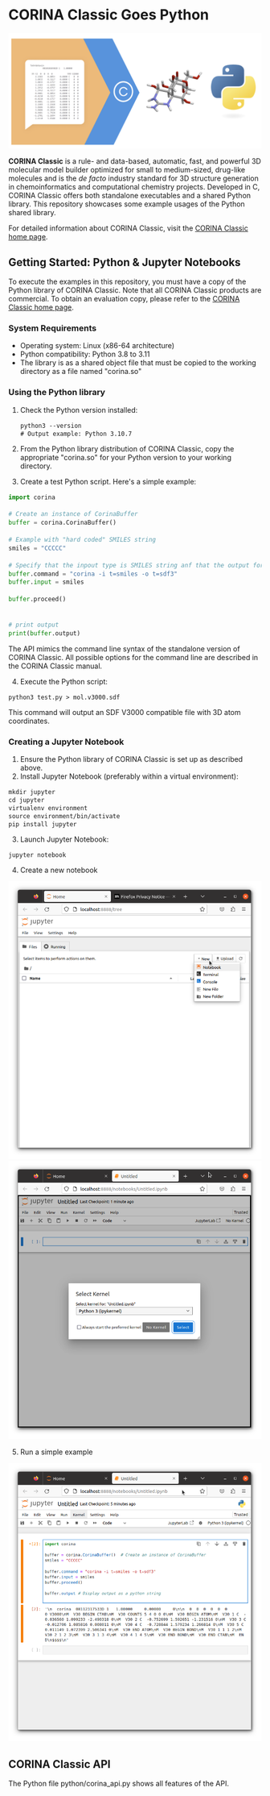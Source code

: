 # CORINA Classic Goes Python
![CORINA Header](./images/header.png)

**CORINA Classic** is a rule- and data-based, automatic, fast, and powerful 3D molecular model builder optimized for small to medium-sized, drug-like molecules and is the _de facto_ industry standard for 3D structure generation in chemoinformatics and computational chemistry projects. Developed in C, CORINA Classic offers both standalone executables and a shared Python library. This repository showcases some example usages of the Python shared library.

For detailed information about CORINA Classic, visit the [CORINA Classic home page](https://mn-am.com/products/corina/).

##  Getting Started: Python & Jupyter Notebooks

To execute the examples in this repository, you must have a copy of the Python library of CORINA Classic. Note that all CORINA Classic products are commercial. To obtain an evaluation copy, please refer to the [CORINA Classic home page](https://mn-am.com/products/corina/).

### System Requirements

- Operating system: Linux (x86-64 architecture)
- Python compatibility: Python 3.8 to 3.11
- The library is as a shared object file that must be copied to the working directory as a file named "corina.so"

### Using the Python library

1. Check the Python version installed:
   ```shell
   python3 --version
   # Output example: Python 3.10.7
   ```

2. From the Python library distribution of CORINA Classic, copy the appropriate "corina.so" for your Python version to your working directory.

3. Create a test Python script. Here's a simple example:

```python
import corina

# Create an instance of CorinaBuffer
buffer = corina.CorinaBuffer()

# Example with "hard coded" SMILES string
smiles = "CCCCC"

# Specify that the inpout type is SMILES string anf that the output format is SDF V3000
buffer.command = "corina -i t=smiles -o t=sdf3"
buffer.input = smiles

buffer.proceed()


# print output
print(buffer.output)

```
The API  mimics the command line syntax of the standalone version of CORINA Classic. 
All possible options for the command line are described in the CORINA Classic manual.



4. Execute the Python script:


```shell
python3 test.py > mol.v3000.sdf

```

This command will output an SDF V3000 compatible file with 3D atom coordinates.


### Creating a Jupyter Notebook

1. Ensure the Python library of CORINA Classic is set up as described above.
2. Install Jupyter Notebook (preferably within a virtual environment):

```shell
mkdir jupyter
cd jupyter
virtualenv environment
source environment/bin/activate
pip install jupyter
 ```

3. Launch Jupyter Notebook:
```shell
jupyter notebook
```

4. Create a new notebook

![Screenshot from 2023-08-11 17-45-01.png](images%2FScreenshot%20from%202023-08-11%2017-45-01.png)
![Screenshot from 2023-08-11 17-50-14.png](images%2FScreenshot%20from%202023-08-11%2017-50-14.png)

5. Run a simple example

![Screenshot from 2023-08-11 17-54-19.png](images%2FScreenshot%20from%202023-08-11%2017-54-19.png)

## CORINA Classic API

The Python file python/corina_api.py shows all features of the API.

